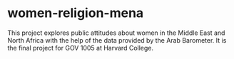 # women-religion-mena
This project explores public attitudes about women in the Middle East and North Africa with the help of the data provided by the Arab Barometer. It is the final project for GOV 1005 at Harvard College.

